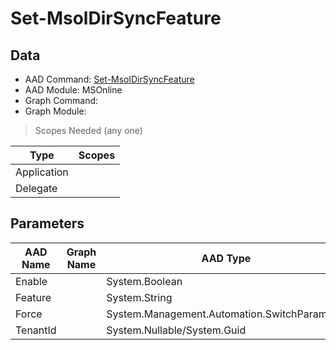 # Set-MsolDirSyncFeature

## Data

+ AAD Command: [Set-MsolDirSyncFeature](https://docs.microsoft.com/en-us/powershell/module/MSOnline/Set-MsolDirSyncFeature)
+ AAD Module: MSOnline
+ Graph Command: 
+ Graph Module: 

> Scopes Needed (any one)

|Type|Scopes|
|---|---|
|Application||
|Delegate||

## Parameters

|AAD Name|Graph Name|AAD Type|Graph Type|Infos|
|---|---|---|---|---|
|Enable||System.Boolean|||
|Feature||System.String|||
|Force||System.Management.Automation.SwitchParameter|||
|TenantId||System.Nullable/System.Guid|||

